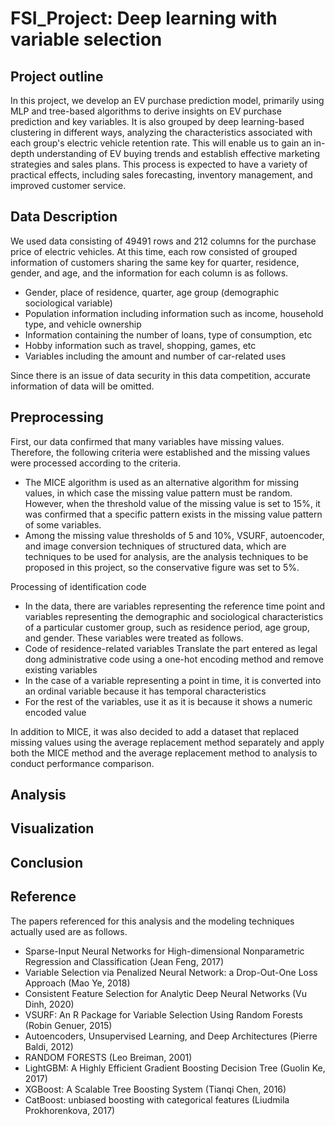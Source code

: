 # FSI_Project: Deep learning with variable selection
##  Project outline
In this project, we develop an EV purchase prediction model, primarily using MLP and tree-based algorithms to derive insights on EV purchase prediction and key variables. It is also grouped by deep learning-based clustering in different ways, analyzing the characteristics associated with each group's electric vehicle retention rate. This will enable us to gain an in-depth understanding of EV buying trends and establish effective marketing strategies and sales plans. This process is expected to have a variety of practical effects, including sales forecasting, inventory management, and improved customer service.
##  Data Description
We used data consisting of 49491 rows and 212 columns for the purchase price of electric vehicles. At this time, each row consisted of grouped information of customers sharing the same key for quarter, residence, gender, and age, and the information for each column is as follows.

- Gender, place of residence, quarter, age group (demographic sociological variable)
- Population information including information such as income, household type, and vehicle ownership
- Information containing the number of loans, type of consumption, etc
- Hobby information such as travel, shopping, games, etc
- Variables including the amount and number of car-related uses

Since there is an issue of data security in this data competition, accurate information of data will be omitted.

## Preprocessing
First, our data confirmed that many variables have missing values. Therefore, the following criteria were established and the missing values were processed according to the criteria.

- The MICE algorithm is used as an alternative algorithm for missing values, in which case the missing value pattern must be random. However, when the threshold value of the missing value is set to 15%, it was confirmed that a specific pattern exists in the missing value pattern of some variables.
- Among the missing value thresholds of 5 and 10%, VSURF, autoencoder, and image conversion techniques of structured data, which are techniques to be used for analysis, are the analysis techniques to be proposed in this project, so the conservative figure was set to 5%.

Processing of identification code

- In the data, there are variables representing the reference time point and variables representing the demographic and sociological characteristics of a particular customer group, such as residence period, age group, and gender. These variables were treated as follows.
- Code of residence-related variables Translate the part entered as legal dong administrative code using a one-hot encoding method and remove existing variables
- In the case of a variable representing a point in time, it is converted into an ordinal variable because it has temporal characteristics
- For the rest of the variables, use it as it is because it shows a numeric encoded value

In addition to MICE, it was also decided to add a dataset that replaced missing values using the average replacement method separately and apply both the MICE method and the average replacement method to analysis to conduct performance comparison.

##  Analysis
##  Visualization
##  Conclusion
##  Reference
The papers referenced for this analysis and the modeling techniques actually used are as follows.

- Sparse-Input Neural Networks for High-dimensional Nonparametric Regression and Classification (Jean Feng, 2017)
- Variable Selection via Penalized Neural Network: a Drop-Out-One Loss Approach (Mao Ye, 2018)
- Consistent Feature Selection for Analytic Deep
Neural Networks (Vu Dinh, 2020)
- VSURF: An R Package for Variable
Selection Using Random Forests (Robin Genuer, 2015)
- Autoencoders, Unsupervised Learning, and Deep
Architectures (Pierre Baldi, 2012)
- RANDOM FORESTS (Leo Breiman, 2001)
- LightGBM: A Highly Efficient Gradient Boosting Decision Tree (Guolin Ke, 2017) 
- XGBoost: A Scalable Tree Boosting System (Tianqi Chen, 2016)
- CatBoost: unbiased boosting with categorical features (Liudmila Prokhorenkova, 2017)
